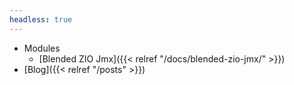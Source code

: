 ```yaml
---
headless: true
---
```


* Modules
  * [Blended ZIO Jmx]({{< relref "/docs/blended-zio-jmx/" >}})
* [Blog]({{< relref "/posts" >}})
